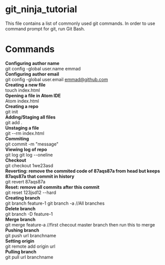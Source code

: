 # git_ninja_tutorial

This file contains a list of commonly used git commands. In order to use command prompt for git, run Git Bash.

# Commands

<b>Configuring author name</b><br>
git config -global user.name emmad<br>
<b>Configuring author email</b><br>
git config -global user.email emmad@github.com<br>
<b>Creating a new file</b><br>
touch index.html
<br>
<b>Opening a file in Atom IDE</b><br>
Atom index.html	
<br>
<b>Creating a repo</b><br>
git init
<br>
<b>Adding/Staging all files</b><br>
git add .
<br>
<b>Unstaging a file</b><br>
git --rm index.html
<br>
<b>Commiting</b><br>
git commit -m "message"
<br>
<b>Viewing log of repo</b><br>
git log
git log --oneline
<br>
<b>Checkout</b><br>
git checkout 1we23asd
<br>
<b>Reverting: remove the commited code of 87aqs87a from head but keeps 87aqs87a	that commit in history</b><br>
git revert 87aqs87a
<br>
<b>Reset: remove all commits after this commit</b><br>
git reset 123jsd12 --hard
<br>
<b>Creating branch</b><br>
git branch feature-1
git branch -a //All branches
<br>
<b>Delete branch</b><br>
git branch -D feature-1
<br>
<b>Merge branch</b><br>
git merge feature-a     //first checout master branch then run this to merge
<br>
<b>Pushing branch</b><br>
git push url branchname
<br>
<b>Setting origin</b><br>
git remote add origin url
<br>
<b>Pulling branch</b><br>
git pull url branchname
<br>
